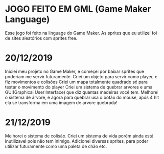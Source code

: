 # JOGO FEITO EM GML (Game Maker Language)
 Esse jogo foi feito na linguage do Game Maker.
 As sprites que eu utilizei foi de sites aleatórios com sprites free.
 
 # 20/12/2019
 Iniciei meu projeto no Game Maker, e começei por baixar sprites que poderiam me servir futuramente.
 Criei um objeto para servir como player, e fiz movimentos e colisões
 Criei um mapa totalmente quadrado só para testar o movimento do player
 Criei um sistema de quebrar arvores e uma GUI(Graphical User Interface) que diz quantas madeiras você tem.
 Melhorei o sistema de árvore, e agora para quebrar usa o botão do mouse, após 4 hit ela se transforma em uma imagem de arvore quebrada!
 
 # 21/12/2019
 Melhorei o sistema de colisão.
 Criei um sistema de vida porém ainda está inutilizavel pois não tem inimigo.
 Adicionei diversas sprites, para poder utilizar futuramente como uma paleta de chão etc.
 
 
